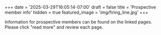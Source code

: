 +++
date = '2025-03-29T16:05:14-07:00'
draft = false
title = 'Prospective member info'
hidden = true
featured_image = 'img/firing_line.jpg'
+++

Information for prospective members can be found on the linked pages. Please click "read more" and review each page.